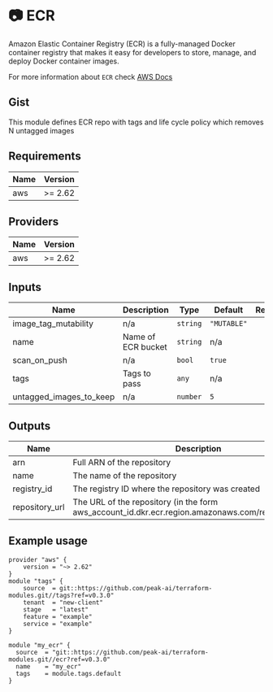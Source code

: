 # :camera: ECR

Amazon Elastic Container Registry (ECR) is a fully-managed Docker container registry that makes it easy for developers to store, manage, and deploy Docker container images.

For more information about `ECR` check [AWS Docs](https://aws.amazon.com/ecr/)

## Gist

This module defines ECR repo with tags and life cycle policy which removes N untagged images

## Requirements

| Name | Version |
|------|---------|
| aws | >= 2.62 |

## Providers

| Name | Version |
|------|---------|
| aws | >= 2.62 |

## Inputs

| Name | Description | Type | Default | Required |
|------|-------------|------|---------|:--------:|
| image\_tag\_mutability | n/a | `string` | `"MUTABLE"` | no |
| name | Name of ECR bucket | `string` | n/a | yes |
| scan\_on\_push | n/a | `bool` | `true` | no |
| tags | Tags to pass | `any` | n/a | yes |
| untagged\_images\_to\_keep | n/a | `number` | `5` | no |

## Outputs

| Name | Description |
|------|-------------|
| arn | Full ARN of the repository |
| name | The name of the repository |
| registry\_id | The registry ID where the repository was created |
| repository\_url | The URL of the repository (in the form aws\_account\_id.dkr.ecr.region.amazonaws.com/repositoryName) |

## Example usage

```hcl
provider "aws" {
    version = "~> 2.62"
}
module "tags" {
    source  = git::https://github.com/peak-ai/terraform-modules.git//tags?ref=v0.3.0"
    tenant  = "new-client"
    stage   = "latest"
    feature = "example"
    service = "example"
}

module "my_ecr" {
  source  = "git::https://github.com/peak-ai/terraform-modules.git//ecr?ref=v0.3.0"
  name    = "my_ecr"
  tags    = module.tags.default
}
```
